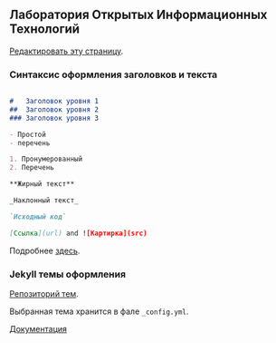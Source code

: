 ##  Лаборатория Открытых Информационных Технологий

[Редактировать эту страницу](https://github.com/openit-guap-ru/openit-guap-ru.github.io/edit/master/README.md).

### Синтаксис оформления заголовков и текста

```markdown

#   Заголовок уровня 1
##  Заголовок уровня 2
### Заголовок уровня 3

- Простой
- перечень

1. Пронумерованный
2. Перечень

**Жирный текст** 

_Наклонный текст_ 

`Исходный код`

[Ссылка](url) and ![Картирка](src)
```

Подробнее [здесь](https://guides.github.com/features/mastering-markdown/).

### Jekyll темы оформления

[Репозиторий тем](https://github.com/openit-guap-ru/openit-guap-ru.github.io/settings). 

Выбранная тема хранится в фале `_config.yml`.

[Документация](https://help.github.com/categories/github-pages-basics/)
